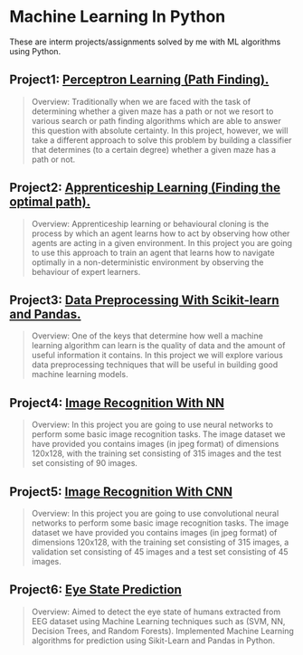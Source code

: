 # Machine Learning In Python
These are interm projects/assignments solved by me with ML algorithms using Python.

## Project1: [Perceptron Learning (Path Finding).](https://github.com/OmarAhmadien/Python_ML/tree/master/Perceptron%20Learning%20_Path%20Finding)

> Overview: Traditionally when we are faced with the task of determining whether a given maze has a path or not we resort to various search or path finding algorithms which are able to answer this question with absolute certainty. In this project, however, we will take a different approach to solve this problem by building a classifier that determines (to a certain degree) whether a given maze has a path or not.

## Project2: [Apprenticeship Learning (Finding the optimal path).](https://github.com/OmarAhmadien/Python_ML/tree/master/Apprenticeship%20Learning_Finding%20the%20optimal%20path)

> Overview: Apprenticeship learning or behavioural cloning is the process by which an agent learns how to act by observing how other agents are acting in a given environment. In this project you are going to use this approach to train an agent that learns how to navigate optimally in a non-deterministic environment by observing the behaviour of expert learners.

## Project3: [Data Preprocessing With Scikit-learn and Pandas.](https://github.com/OmarAhmadien/Python_ML/tree/master/Data%20preprocessing%20with%20scikit-learn)

> Overview: One of the keys that determine how well a machine learning algorithm can learn is the quality of data and the amount of useful information it contains. In this project we will explore various data preprocessing techniques that will be useful in building good machine learning models.

## Project4: [Image Recognition With NN](https://github.com/OmarAhmadien/Python_ML/tree/master/Image%20Recognition%20with%20Neural%20Nets)

> Overview: In this project you are going to use neural networks to perform some basic image recognition tasks. The image dataset we have provided you contains images (in jpeg format) of dimensions 120x128, with the training set consisting of 315 images and the test set consisting of 90 images.

## Project5: [Image Recognition With CNN](https://github.com/OmarAhmadien/Python_ML/tree/master/Image%20Recognition%20with%20Convolutional%20Neural%20Networks%20(CNN))

> Overview: In this project you are going to use convolutional neural networks to perform some basic image recognition tasks. The image dataset we have provided you contains images (in jpeg format) of dimensions 120x128, with the training set consisting of 315 images, a validation set consisting of 45 images and a test set consisting of 45 images.

## Project6: [Eye State Prediction](https://github.com/OmarAhmadien/Python_ML/tree/master/Eye%20State%20Prediction)

> Overview: Aimed to detect the eye state of humans extracted from EEG dataset using Machine Learning techniques such as (SVM, NN, Decision Trees, and Random Forests). Implemented Machine Learning algorithms for prediction using Sikit-Learn and Pandas in
Python.

